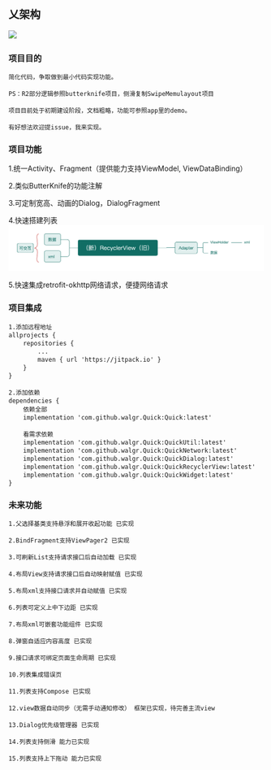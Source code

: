 ## 乂架构

[![](https://jitpack.io/v/walgr/Quick.svg)](https://jitpack.io/#walgr/Quick)

### 项目目的

    简化代码，争取做到最小代码实现功能。

    PS：R2部分逻辑参照butterknife项目，侧滑复制SwipeMemulayout项目

    项目目前处于初期建设阶段，文档粗略，功能可参照app里的demo。

    有好想法欢迎提issue，我来实现。

### 项目功能

1.统一Activity、Fragment（提供能力支持ViewModel, ViewDataBinding）
    
2.类似ButterKnife的功能注解
    
3.可定制宽高、动画的Dialog，DialogFragment
    
4.快速搭建列表 
![RecyclerView.png](./assets/README/README-1658197283964.png)

5.快速集成retrofit-okhttp网络请求，便捷网络请求

### 项目集成

    1.添加远程地址
    allprojects {
        repositories {
            ...
            maven { url 'https://jitpack.io' }
        }
    }
    
    2.添加依赖
    dependencies {
        依赖全部
        implementation 'com.github.walgr.Quick:Quick:latest'

        看需求依赖
        implementation 'com.github.walgr.Quick:QuickUtil:latest'
        implementation 'com.github.walgr.Quick:QuickNetwork:latest'
        implementation 'com.github.walgr.Quick:QuickDialog:latest'
        implementation 'com.github.walgr.Quick:QuickRecyclerView:latest'
        implementation 'com.github.walgr.Quick:QuickWidget:latest'
    }

### 未来功能

    1.父选择基类支持悬浮和展开收起功能 已实现

    2.BindFragment支持ViewPager2 已实现

    3.可刷新List支持请求接口后自动加载 已实现
    
    4.布局View支持请求接口后自动映射赋值 已实现

    5.布局xml支持接口请求并自动赋值 已实现

    6.列表可定义上中下边距 已实现
    
    7.布局xml可嵌套功能组件 已实现

    8.弹窗自适应内容高度 已实现

    9.接口请求可绑定页面生命周期 已实现

    10.列表集成错误页

    11.列表支持Compose 已实现

    12.view数据自动同步（无需手动通知修改） 框架已实现，待完善主流view

    13.Dialog优先级管理器 已实现

    14.列表支持侧滑 能力已实现

    15.列表支持上下拖动 能力已实现
